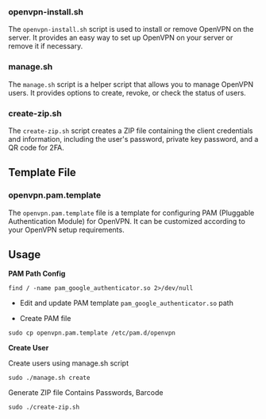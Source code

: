 ### openvpn-install.sh

The `openvpn-install.sh` script is used to install or remove OpenVPN on the server. It provides an easy way to set up OpenVPN on your server or remove it if necessary.

### manage.sh

The `manage.sh` script is a helper script that allows you to manage OpenVPN users. It provides options to create, revoke, or check the status of users.

### create-zip.sh

The `create-zip.sh` script creates a ZIP file containing the client credentials and information, including the user's password, private key password, and a QR code for 2FA.

## Template File

### openvpn.pam.template

The `openvpn.pam.template` file is a template for configuring PAM (Pluggable Authentication Module) for OpenVPN. It can be customized according to your OpenVPN setup requirements.

## Usage
**PAM Path Config**
```
find / -name pam_google_authenticator.so 2>/dev/null
```
* Edit and update PAM template `pam_google_authenticator.so` path

* Create PAM file
```
sudo cp openvpn.pam.template /etc/pam.d/openvpn
```
**Create User**

Create users using manage.sh script
```
sudo ./manage.sh create
```
Generate ZIP file Contains Passwords, Barcode
```
sudo ./create-zip.sh
```
